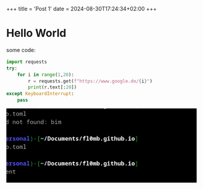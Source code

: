 +++
title = 'Post 1'
date = 2024-08-30T17:24:34+02:00
+++

# Hello World

some code:

```python
import requests
try:
    for i in range(1,20):
        r = requests.get(f"https://www.google.de/{i}")
        print(r.text[:20])
except KeyboardInterrupt:
    pass
```


![test](image.png)
